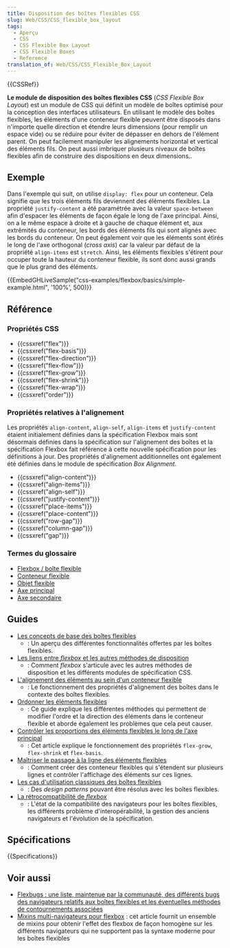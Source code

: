 ```yaml
---
title: Disposition des boîtes flexibles CSS
slug: Web/CSS/CSS_flexible_box_layout
tags:
  - Aperçu
  - CSS
  - CSS Flexible Box Layout
  - CSS Flexible Boxes
  - Reference
translation_of: Web/CSS/CSS_Flexible_Box_Layout
---
```


{{CSSRef}}

**Le module de disposition des boîtes flexibles CSS** (_CSS Flexible Box Layout_) est un module de CSS qui définit un modèle de boîtes optimisé pour la conception des interfaces utilisateurs. En utilisant le modèle des boîtes flexibles, les éléments d'une conteneur flexible peuvent être disposés dans n'importe quelle direction et étendre leurs dimensions (pour remplir un espace vide) ou se réduire pour éviter de dépasser en dehors de l'élément parent. On peut facilement manipuler les alignements horizontal et vertical des éléments fils. On peut aussi imbriquer plusieurs niveaux de boîtes flexibles afin de construire des dispositions en deux dimensions..

## Exemple

Dans l'exemple qui suit, on utilise `display: flex` pour un conteneur. Cela signifie que les trois éléments fils deviennent des éléments flexibles. La propriété `justify-content` a été paramétrée avec la valeur `space-between` afin d'espacer les éléments de façon égale le long de l'axe principal. Ainsi, on a le même espace à droite et à gauche de chaque élément et, aux extrêmités du conteneur, les bords des éléments fils qui sont alignés avec les bords du conteneur. On peut également voir que les éléments sont étirés le long de l'axe orthogonal (_cross axis_) car la valeur par défaut de la propriété `align-items` est `stretch`. Ainsi, les éléments flexibles s'étirent pour occuper toute la hauteur du conteneur flexible, ils sont donc aussi grands que le plus grand des éléments.

{{EmbedGHLiveSample("css-examples/flexbox/basics/simple-example.html", '100%', 500)}}

## Référence

### Propriétés CSS

- {{cssxref("flex")}}
- {{cssxref("flex-basis")}}
- {{cssxref("flex-direction")}}
- {{cssxref("flex-flow")}}
- {{cssxref("flex-grow")}}
- {{cssxref("flex-shrink")}}
- {{cssxref("flex-wrap")}}
- {{cssxref("order")}}

### Propriétés relatives à l'alignement

Les propriétés `align-content`, `align-self`, `align-items` et `justify-content` étaient initialement définies dans la spécification Flexbox mais sont désormais définies dans la spécification sur l'alignement des boîtes et la spécification Flexbox fait référence à cette nouvelle spécification pour les définitions à jour. Des propriétés d'alignement additionnelles ont également été définies dans le module de spécification _Box Alignment_.

- {{cssxref("align-content")}}
- {{cssxref("align-items")}}
- {{cssxref("align-self")}}
- {{cssxref("justify-content")}}
- {{cssxref("place-items")}}
- {{cssxref("place-content")}}
- {{cssxref("row-gap")}}
- {{cssxref("column-gap")}}
- {{cssxref("gap")}}

### Termes du glossaire

- [Flexbox / boîte flexible](/fr/docs/Glossary/Flexbox)
- [Conteneur flexible](/fr/docs/Glossary/Flex_Container)
- [Objet flexible](/fr/docs/Glossary/Flex_Item)
- [Axe principal](/fr/docs/Glossary/Main_Axis)
- [Axe secondaire](/fr/docs/Glossary/Cross_Axis)

## Guides

- [Les concepts de base des boîtes flexibles](/fr/docs/Web/CSS/Disposition_flexbox_CSS/Concepts_de_base_flexbox)
  - : Un aperçu des différentes fonctionnalités offertes par les boîtes flexibles.
- [Les liens entre _flexbox_ et les autres méthodes de disposition](/fr/docs/Web/CSS/Disposition_flexbox_CSS/Liens_entre_flexbox_et_les_autres_dispositions)
  - : Comment _flexbox_ s'articule avec les autres méthodes de disposition et les différents modules de spécification CSS.
- [L'alignement des éléments au sein d'un conteneur flexible](/fr/docs/Web/CSS/Disposition_flexbox_CSS/Aligner_des_éléments_dans_un_conteneur_flexible)
  - : Le fonctionnement des propriétés d'alignement des boîtes dans le contexte des boîtes flexibles.
- [Ordonner les éléments flexibles](/fr/docs/Web/CSS/Disposition_flexbox_CSS/Ordonner_éléments_flexibles)
  - : Ce guide explique les différentes méthodes qui permettent de modifier l'ordre et la direction des éléments dans le conteneur flexible et aborde également les problèmes que cela peut causer.
- [Contrôler les proportions des éléments flexibles le long de l'axe principal](/fr/docs/Web/CSS/Disposition_flexbox_CSS/Contrôler_les_proportions_des_boîtes_flexibles_le_long_de_l_axe_principal)
  - : Cet article explique le fonctionnement des propriétés `flex-grow`, `flex-shrink` et `flex-basis`.
- [Maîtriser le passage à la ligne des éléments flexibles](/fr/docs/Web/CSS/Disposition_flexbox_CSS/Maîtriser_passage_à_la_ligne_des_éléments_flexibles)
  - : Comment créer des conteneur flexibles qui s'étendent sur plusieurs lignes et contrôler l'affichage des éléments sur ces lignes.
- [Les cas d'utilisation classiques des boîtes flexibles](/fr/docs/Web/CSS/Disposition_flexbox_CSS/Cas_utilisation_flexbox)
  - : Des _design patterns_ pouvant être résolus avec les boîtes flexibles.
- [La rétrocompatibilité de _flexbox_](/fr/docs/Web/CSS/Disposition_flexbox_CSS/Rétrocompatibilite_de_flexbox)
  - : L'état de la compatibilité des navigateurs pour les boîtes flexibles, les différents problème d'interopérabilité, la gestion des anciens navigateurs et l'évolution de la spécification.

## Spécifications

{{Specifications}}

## Voir aussi

- [Flexbugs : une liste, maintenue par la communauté, des différents bugs des navigateurs relatifs aux boîtes flexibles et les éventuelles méthodes de contournements associées](https://github.com/philipwalton/flexbugs)
- [Mixins multi-navigateurs pour flexbox](/fr/docs/Web/CSS/Disposition_flexbox_CSS/Mixins) : cet article fournit un ensemble de mixins pour obtenir l'effet des flexbox de façon homogène sur les différents navigateurs qui ne supportent pas la syntaxe moderne pour les boîtes flexibles
